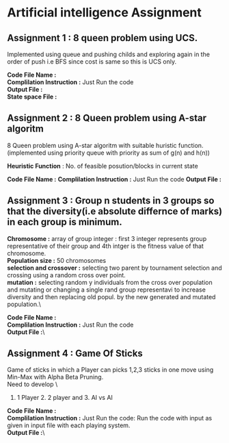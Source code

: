 # Artificial intelligence Assignment

## Assignment 1 : 8 queen problem using UCS.

Implemented using queue and pushing childs and exploring again in the order of push i.e BFS since cost is same so this is UCS only.

**Code File Name :** \
**Complilation Instruction :**  Just Run the code\
**Output File :**\
**State space File :** 

## Assignment 2 : 8 Queen problem using A-star algoritm

8 Queen problem using A-star algoritm with suitable huristic function.(implemented using priority queue with priority as sum of g(n) and h(n))

**Heuristic Function** : No. of feasible posution/blocks in current state

**Code File Name :**
**Complilation Instruction :**    Just Run the code
**Output File :**

## Assignment 3 : Group n students in 3 groups so that the diversity(i.e absolute differnce of marks) in each group is minimum.

**Chromosome :** array of group integer : first 3 integer represents group representative of their group and 4th intger is the fitness value of that chromosome.\
**Population size :** 50 chromosomes\
**selection and crossover :** selecting two parent by tournament selection and crossing using a random cross over point.\
**mutation :** selecting random y individuals from the cross over population and mutating or changing a single rand group representavi to increase diversity and then replacing old popul. by the new generated and mutated population.\

**Code File Name :**\
**Complilation Instruction :**    Just Run the code\
**Output File :**\

## Assignment 4 : Game Of Sticks

Game of sticks in which a Player can picks 1,2,3 sticks in one move using Min-Max with Alpha Beta Pruning.\
Need to develop \
1. 1 Player 2. 2 player  and 3. AI vs AI 


**Code File Name :**\
**Complilation Instruction :**    Just Run the code: Run the code with input as given in input file with each playing system.\
**Output File :**\


